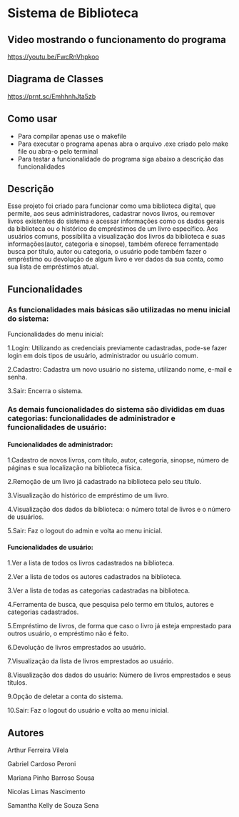 # Sistema de Biblioteca

## Video mostrando o funcionamento do programa
https://youtu.be/FwcRnVhpkoo

## Diagrama de Classes
https://prnt.sc/EmhhnhJta5zb

## Como usar
- Para compilar apenas use o makefile
- Para executar o programa apenas abra o arquivo .exe criado pelo make file ou abra-o pelo terminal
- Para testar a funcionalidade do programa siga abaixo a descrição das funcionalidades 

## Descrição

Esse projeto foi criado para funcionar como uma biblioteca digital, que permite, aos seus administradores, cadastrar novos livros, ou remover livros existentes do sistema e acessar informações como os dados gerais da biblioteca ou o histórico de empréstimos de um livro específico. Aos usuários comuns, possibilita a visualização dos livros da biblioteca e suas informações(autor, categoria e sinopse), também oferece ferramentade busca por título, autor ou categoria, o usuário pode também fazer o empréstimo ou devolução de algum livro e ver dados da sua conta, como sua lista de empréstimos atual.

## Funcionalidades

### As funcionalidades mais básicas são utilizadas no menu inicial do sistema:

Funcionalidades do menu inicial:

1.Login: Utilizando as credenciais previamente cadastradas, pode-se fazer login em dois tipos de usuário, administrador ou usuário comum.

2.Cadastro: Cadastra um novo usuário no sistema, utilizando nome, e-mail e senha.

3.Sair: Encerra o sistema.

### As demais funcionalidades do sistema são divididas em duas categorias: funcionalidades de administrador e funcionalidades de usuário:

#### Funcionalidades de administrador:

1.Cadastro de novos livros, com título, autor, categoria, sinopse, número de páginas e sua localização na biblioteca física.

2.Remoção de um livro já cadastrado na biblioteca pelo seu título.

3.Visualização do histórico de empréstimo de um livro.

4.Visualização dos dados da biblioteca: o número total de livros e o número de usuários.

5.Sair: Faz o logout do admin e volta ao menu inicial.

#### Funcionalidades de usuário:

1.Ver a lista de todos os livros cadastrados na biblioteca.

2.Ver a lista de todos os autores cadastrados na biblioteca.

3.Ver a lista de todas as categorias cadastradas na biblioteca.

4.Ferramenta de busca, que pesquisa pelo termo em títulos, autores e categorias cadastrados.

5.Empréstimo de livros, de forma que caso o livro já esteja emprestado para outros usuário, o empréstimo não é feito.

6.Devolução de livros emprestados ao usuário.

7.Visualização da lista de livros emprestados ao usuário.

8.Visualização dos dados do usuário: Número de livros emprestados e seus títulos.

9.Opção de deletar a conta do sistema.

10.Sair: Faz o logout do usuário e volta ao menu inicial.

## Autores

Arthur Ferreira Vilela

Gabriel Cardoso Peroni

Mariana Pinho Barroso Sousa

Nicolas Limas Nascimento

Samantha Kelly de Souza Sena
